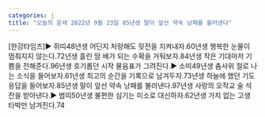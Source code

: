 ```yaml
---
categories: j
title: "오늘의 운세 2022년 9월 23일 85년생 말이 앞선 약속 낭패를 불러낸다"
---
```

[한강타임즈]▶ 쥐띠48년생 어딘지 처량해도 뒷전을 지켜내자.60년생 행복한 눈물이 멈춰지지 않는다.72년생 흘린 땀 배가 되는 수확을 거둬보자.84년생 작은 기대마저 기쁨을 전해준다.96년생 호기롭던 시작 물음표가 그려진다.▶ 소띠49년생 춤사위 절로 나는 소식을 들어보자.61년생 최고의 순간을 기록으로 남겨두자.73년생 하늘에 했던 기도 응답을 들어보자.85년생 말이 앞선 약속 낭패를 불러낸다.97년생 사랑의 오작교 술 석 잔을 받아낸다.▶ 범띠50년생 불편한 심기는 미소로 대신하자.62년생 가치 없는 고생 타박만 남겨진다.74